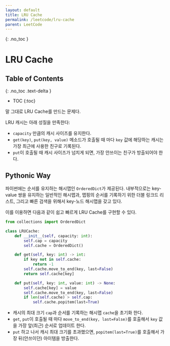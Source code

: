 ```yaml
---
layout: default
title: LRU Cache
permalink: /leetcode/lru-cache
parent: LeetCode
---
```


{: .no_toc }
# LRU Cache
## Table of Contents
{: .no_toc .text-delta }

 - TOC
{:toc}

 말 그대로 LRU Cache를 만드는 문제다.

 LRU 캐시는 아래 성질을 만족한다:
  - `capacity` 만큼의 캐시 사이즈를 유지한다.
  - `get(key)`, `put(key, value)` 메소드가 호출될 때 마다 `key` 값에
    해당하는 캐시는 가장 최근에 사용한 친구로 기록된다.
  - `put`이 호출될 때 캐시 사이즈가 넘치게 되면, 가장 안쓰이는 친구가
    방출되어야 한다.

## Pythonic Way
 파이썬에는 순서를 유지하는 해시맵인 `OrderedDict`가
 제공된다. 내부적으로는 key-value 쌍을 유지하는 일반적인 해시맵과,
 맵핑의 순서를 기록하기 위한 더블 링크드 리스트, 그리고 빠른 검색을
 위해서 key-노드 해시맵을 갖고 있다.

 이를 이용하면 다음과 같이 쉽고 빠르게 LRU Cache를 구현할 수 있다.

```python
from collections import OrderedDict

class LRUCache:
    def __init__(self, capacity: int):
        self.cap = capacity
        self.cache = OrderedDict()

    def get(self, key: int) -> int:
        if key not in self.cache:
            return -1
        self.cache.move_to_end(key, last=False)
        return self.cache[key]

    def put(self, key: int, value: int) -> None:
        self.cache[key] = value
        self.cache.move_to_end(key, last=False)
        if len(self.cache) > self.cap:
            self.cache.popitem(last=True)
```

 - 캐시의 최대 크기 `cap`과 순서를 기록하는 해시맵 `cache`을 초기화
   한다.
 - `get`, `put`이 호출될 때 마다 `move_to_end(key, last=False)`를
   호출해서 `key` 값을 가장 앞(최근) 순서로 업데이트 한다.
 - `put` 하고 나서 캐시 최대 크기를 초과했으면, `popitem(last=True)`를
   호출해서 가장 뒤(안쓰이던) 아이템을 방출한다.
